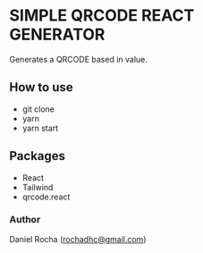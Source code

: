 # SIMPLE QRCODE REACT GENERATOR

Generates a QRCODE based in value.

## How to use

- git clone
- yarn
- yarn start

## Packages

- React
- Tailwind
- qrcode.react

### Author

Daniel Rocha (rochadhc@gmail.com)
